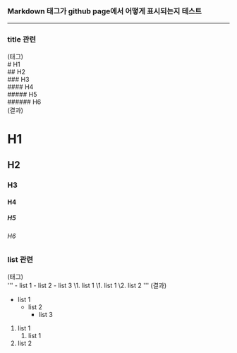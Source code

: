 ### Markdown 태그가 github page에서 어떻게 표시되는지 테스트
------

### title 관련
(태그)<br>
\# H1<br>
\#\# H2<br>
\#\#\# H3<br>
\#\#\#\# H4<br>
\#\#\#\#\# H5<br>
\#\#\#\#\#\# H6<br>
(결과)
# H1
## H2
### H3
#### H4
##### H5
###### H6

### list 관련
(태그)<br>
'''
\- list 1
    \- list 2
        \- list 3
\1. list 1
    \1. list 1
\2. list 2
'''
(결과)
- list 1
    - list 2
        - list 3
1. list 1
    1. list 1
2. list 2